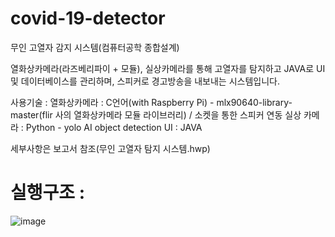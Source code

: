 # covid-19-detector
무인 고열자 감지 시스템(컴퓨터공학 종합설계)

열화상카메라(라즈베리파이 + 모듈), 실상카메라를 통해 고열자를 탐지하고 JAVA로 UI 및 데이터베이스를 관리하며, 스피커로 경고방송을 내보내는 시스템입니다.

사용기술 : 
  열화상카메라 : C언어(with Raspberry Pi) - mlx90640-library-master(flir 사의 열화상카메라 모듈 라이브러리) / 소켓을 통한 스피커 연동
  실상 카메라 : Python - yolo AI object detection 
  UI : JAVA

세부사항은 보고서 참조(무인 고열자 탐지 시스템.hwp)

# 실행구조 : 

![image](https://github.com/kms-git0205/covid-19-detector/assets/63552400/ede90b43-8dd0-484d-91fd-5623efc80500)
